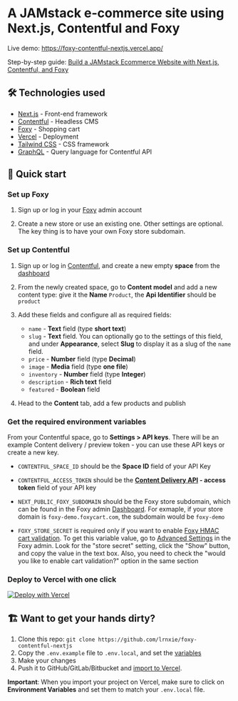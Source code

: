 # A JAMstack e-commerce site using Next.js, Contentful and Foxy

Live demo: https://foxy-contentful-nextjs.vercel.app/

Step-by-step guide: [Build a JAMstack Ecommerce Website with Next.js, Contentful, and Foxy](https://www.foxy.io/blog/build-a-jamstack-ecommerce-website-with-next-js-contentful-and-foxy/)

## 🛠 Technologies used

- [Next.js](https://nextjs.org/) - Front-end framework
- [Contentful](https://www.contentful.com/) - Headless CMS
- [Foxy](https://foxy.io/) - Shopping cart
- [Vercel](https://vercel.com/) - Deployment
- [Tailwind CSS](https://tailwindcss.com/) - CSS framework
- [GraphQL](https://graphql.org/) - Query language for Contentful API

## 🚀 Quick start

### Set up Foxy

1. Sign up or log in your [Foxy](https://admin.foxycart.com/admin) admin account

2. Create a new store or use an existing one. Other settings are optional. The key thing is to have your own Foxy store subdomain.

### Set up Contentful

1. Sign up or log in [Contentful](https://be.contentful.com/login), and create a new empty **space** from the [dashboard](https://app.contentful.com/)

2. From the newly created space, go to **Content model** and add a new content type: give it the **Name** `Product`, the **Api Identifier** should be `product`

3. Add these fields and configure all as required fields:

   - `name` - **Text** field (type **short text**)
   - `slug` - **Text** field. You can optionally go to the settings of this field, and under **Appearance**, select **Slug** to display it as a slug of the `name` field.
   - `price` - **Number** field (type **Decimal**)
   - `image` - **Media** field (type **one file**)
   - `inventory` - **Number** field (type **Integer**)
   - `description` - **Rich text** field
   - `featured` - **Boolean** field

4. Head to the **Content** tab, add a few products and publish

### Get the required environment variables

From your Contentful space, go to **Settings > API keys**. There will be an example Content delivery / preview token - you can use these API keys or create a new key.

- `CONTENTFUL_SPACE_ID` should be the **Space ID** field of your API Key

- `CONTENTFUL_ACCESS_TOKEN` should be the **[Content Delivery API](https://www.contentful.com/developers/docs/references/content-delivery-api/) - access token** field of your API key

- `NEXT_PUBLIC_FOXY_SUBDOMAIN` should be the Foxy store subdomain, which can be found in the Foxy admin [Dashboard](https://admin.foxycart.com/admin.php). For exmaple, if your store domain is `foxy-demo.foxycart.com`, the subdomain would be `foxy-demo`

- `FOXY_STORE_SECRET` is required only if you want to enable [Foxy HMAC cart validation](https://wiki.foxycart.com/v/2.0/hmac_validation). To get this variable value, go to [Advanced Settings](https://admin.foxycart.com/admin.php?ThisAction=EditAdvancedFeatures) in the Foxy admin. Look for the "store secret" setting, click the "Show" button, and copy the value in the text box. Also, you need to check the "would you like to enable cart validation?" option in the same section

### Deploy to Vercel with one click

[![Deploy with Vercel](https://vercel.com/button)](https://vercel.com/new/git/external?repository-url=https://github.com/lrnxie/foxy-contentful-nextjs.git&env=CONTENTFUL_SPACE_ID,CONTENTFUL_ACCESS_TOKEN,NEXT_PUBLIC_FOXY_SUBDOMAIN)

## 🏗 Want to get your hands dirty?

1. Clone this repo: `git clone https://github.com/lrnxie/foxy-contentful-nextjs`
2. Copy the `.env.example` file to `.env.local`, and set the [variables](#Get-the-required-environment-variables)
3. Make your changes
4. Push it to GitHub/GitLab/Bitbucket and [import to Vercel](https://vercel.com/new).

**Important**: When you import your project on Vercel, make sure to click on **Environment Variables** and set them to match your `.env.local` file.
